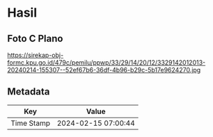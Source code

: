 # Hasil

## Foto C Plano

https://sirekap-obj-formc.kpu.go.id/479c/pemilu/ppwp/33/29/14/20/12/3329142012013-20240214-155307--52ef67b6-36df-4b96-b29c-5b17e9624270.jpg


## Metadata

| Key        | Value               |
| ---------- | ------------------- |
| Time Stamp | 2024-02-15 07:00:44 |



